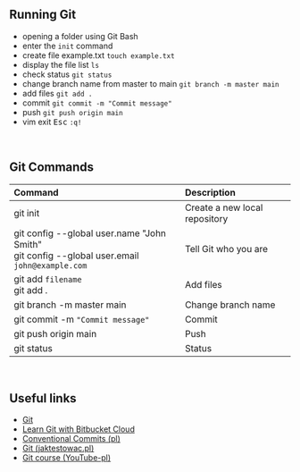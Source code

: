 ## Running Git

- opening a folder using Git Bash
- enter the `init` command
- create file example.txt `touch example.txt`
- display the file list `ls`
- check status `git status`
- change branch name from master to main `git branch -m master main`
- add files `git add .`
- commit `git commit -m "Commit message"`
- push `git push origin main`
- vim exit <kbd>Esc</kbd> `:q!`

<br>

## Git Commands

| Command | Description |
| :-------- | :---------------------- |
| git init | Create a new local repository |
| git config --global user.name "John Smith" <br> git config --global user.email `john@example.com` | Tell Git who you are  |
| git add `filename` <br>  git add . | Add files |
| git branch -m master main | Change branch name |
| git commit -m `"Commit message"` | Commit |
| git push origin main | Push |
| git status | Status |

<br>

## Useful links

- [Git](https://git-scm.com/docs)
- [Learn Git with Bitbucket Cloud](https://www.atlassian.com/git/tutorials/learn-git-with-bitbucket-cloud)
- [Conventional Commits (pl)](https://highlab.pl/conventional-commits/)
- [Git (jaktestowac.pl)](https://jaktestowac.pl/git/)
- [Git course (YouTube-pl)](https://www.youtube.com/watch?v=AjCwB0CiCfE&list=PL2zsrr3O56spOLrXjhOKTx7l-g9UhEe64)